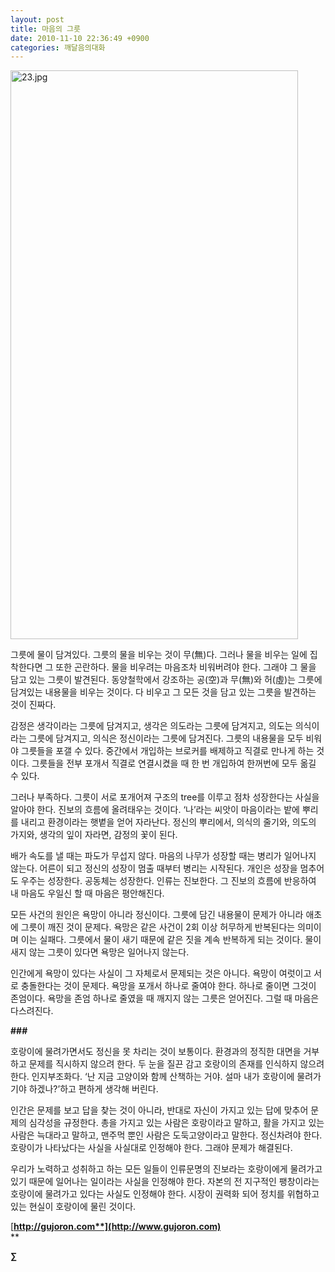 ```yaml
---
layout: post
title: 마음의 그릇
date: 2010-11-10 22:36:49 +0900
categories: 깨달음의대화
---
```

<IMG alt=23.jpg src="http://gujoron.com/xe/assets/attach/images/198/662/126/23.jpg" width=460 height=910> 



그릇에 물이 담겨있다. 그릇의 물을 비우는 것이 무(無)다. 그러나 물을 비우는 일에 집착한다면 그 또한 곤란하다. 물을 비우려는 마음조차 비워버려야 한다. 그래야 그 물을 담고 있는 그릇이 발견된다. 동양철학에서 강조하는 공(空)과 무(無)와 허(虛)는 그릇에 담겨있는 내용물을 비우는 것이다. 다 비우고 그 모든 것을 담고 있는 그릇을 발견하는 것이 진짜다. <P class=HStyle0>

  
</P> <P class=HStyle0>감정은 생각이라는 그릇에 담겨지고, 생각은 의도라는 그릇에 담겨지고, 의도는 의식이라는 그릇에 담겨지고, 의식은 정신이라는 그릇에 담겨진다. 그릇의 내용물을 모두 비워야 그릇들을 포갤 수 있다. 중간에서 개입하는 브로커를 배제하고 직결로 만나게 하는 것이다. 그릇들을 전부 포개서 직결로 연결시켰을 때 한 번 개입하여 한꺼번에 모두 옮길 수 있다.</P> <P class=HStyle0>  
</P> <P class=HStyle0>그러나 부족하다. 그릇이 서로 포개어져 구조의 tree를 이루고 점차 성장한다는 사실을 알아야 한다. 진보의 흐름에 올려태우는 것이다. ‘나’라는 씨앗이 마음이라는 밭에 뿌리를 내리고 환경이라는 햇볕을 얻어 자라난다. 정신의 뿌리에서, 의식의 줄기와, 의도의 가지와, 생각의 잎이 자라면, 감정의 꽃이 된다. </P> <P class=HStyle0>  
</P> <P class=HStyle0>배가 속도를 낼 때는 파도가 무섭지 않다. 마음의 나무가 성장할 때는 병리가 일어나지 않는다. 어른이 되고 정신의 성장이 멈출 때부터 병리는 시작된다. 개인은 성장을 멈추어도 우주는 성장한다. 공동체는 성장한다. 인류는 진보한다. 그 진보의 흐름에 반응하여 내 마음도 우일신 할 때 마음은 평안해진다. </P> <P class=HStyle0>  
</P> <P class=HStyle0>모든 사건의 원인은 욕망이 아니라 정신이다. 그릇에 담긴 내용물이 문제가 아니라 애초에 그릇이 깨진 것이 문제다. 욕망은 같은 사건이 2회 이상 허무하게 반복된다는 의미이며 이는 실패다. 그릇에서 물이 새기 때문에 같은 짓을 계속 반복하게 되는 것이다. 물이 새지 않는 그릇이 있다면 욕망은 일어나지 않는다.</P> <P class=HStyle0></P> <P class=HStyle0>인간에게 욕망이 있다는 사실이 그 자체로서 문제되는 것은 아니다. 욕망이 여럿이고 서로 충돌한다는 것이 문제다. 욕망을 포개서 하나로 줄여야 한다. 하나로 줄이면 그것이 존엄이다. 욕망을 존엄 하나로 줄였을 때 깨지지 않는 그릇은 얻어진다. 그럴 때 마음은 다스려진다. </P> <P class=HStyle0>  
</P> 

**###**<P class=HStyle0>호랑이에 물려가면서도 정신을 못 차리는 것이 보통이다. 환경과의 정직한 대면을 거부하고 문제를 직시하지 않으려 한다. 두 눈을 질끈 감고 호랑이의 존재를 인식하지 않으려 한다. 인지부조화다. ‘난 지금 고양이와 함께 산책하는 거야. 설마 내가 호랑이에 물려가기야 하겠나?’하고 편하게 생각해 버린다. </P> <P class=HStyle0>

  
</P> <P class=HStyle0>인간은 문제를 보고 답을 찾는 것이 아니라, 반대로 자신이 가지고 있는 답에 맞추어 문제의 심각성을 규정한다. 총을 가지고 있는 사람은 호랑이라고 말하고, 활을 가지고 있는 사람은 늑대라고 말하고, 맨주먹 뿐인 사람은 도둑고양이라고 말한다. 정신차려야 한다. 호랑이가 나타났다는 사실을 사실대로 인정해야 한다. 그래야 문제가 해결된다. </P> <P class=HStyle0>  
</P> <P class=HStyle0>우리가 노력하고 성취하고 하는 모든 일들이 인류문명의 진보라는 호랑이에게 물려가고 있기 때문에 일어나는 일이라는 사실을 인정해야 한다. 자본의 전 지구적인 팽창이라는 호랑이에 물려가고 있다는 사실도 인정해야 한다. 시장이 권력화 되어 정치를 위협하고 있는 현실이 호랑이에 물린 것이다. </P> 







[**http://gujoron.com**](http://www.gujoron.com)**  
** 

**∑**
